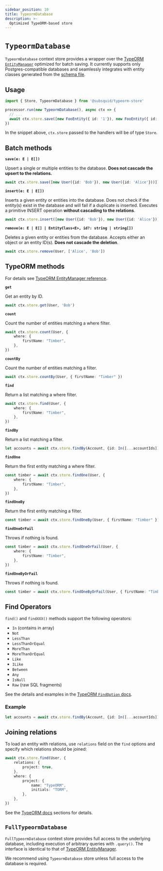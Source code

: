 ```yaml
---
sidebar_position: 10
title: TypeormDatabase
description: >-
  Optimized TypeORM-based store
---
```


# `TypeormDatabase` 

`TypeormDatabase` context store provides a wrapper over the [TypeORM `EntityManager`](https://typeorm.io/entity-manager-api) optimized for batch saving. It currently supports only Postgres-compatible databases and seamlessly integrates with entity classes generated from the [schema file](/basics/schema-file).

## Usage
 
```ts
import { Store, TypeormDatabase } from '@subsquid/typeorm-store'

processor.run(new TypeormDatabase(), async ctx => {
  // ...  
  await ctx.store.save([new FooEntity({ id: '1'}), new FooEntity({ id: '2'})])
})
``` 

In the snippet above, `ctx.store` passed to the handlers will be of type `Store`.


## Batch methods

**`save(e: E | E[])`** 

Upsert a single or multiple entities to the database. **Does not cascade the upsert to the relations.**

```ts
await ctx.store.save([new User({id: 'Bob'}), new User({id: 'Alice'}))])
```

**`insert(e: E | E[])`**

Inserts a given entity or entities into the database. Does not check if the entity(s) exist in the database and will fail if a duplicate is inserted. Executes a primitive INSERT operation **without cascading to the relations**.

```ts
await ctx.store.insert([new User({id: 'Bob'}), new User({id: 'Alice'}))])
```

**`remove(e: E | E[] | EntityClass<E>, id?: string | string[])`**

Deletes a given entity or entities from the database. Accepts either an object or an entity ID(s). **Does not cascade the deletion**.

```ts
await ctx.store.remove(User, ['Alice', 'Bob'])
```

## TypeORM methods

For details see [TypeORM EntityManager reference](https://typeorm.io/entity-manager-api).


**`get`**

Get an entity by ID.

```ts
await ctx.store.get(User, 'Bob')
```

**`count`**

Count the number of entities matching a where filter.

```ts
await ctx.store.count(User, {
    where: {
        firstName: "Timber",
    },
})
```

**`countBy`**

Count the number of entities matching a filter.

```ts
await ctx.store.countBy(User, { firstName: "Timber" })
```

**`find`** 

Return a list matching a where filter.

```ts
await ctx.store.find(User, {
    where: {
        firstName: "Timber",
    },
})
```
**`findBy`** 

Return a list matching a filter.

```ts
let accounts = await ctx.store.findBy(Account, {id: In([...accountIds])})
```

**`findOne`** 

Return the first entity matching a where filter.

```ts
const timber = await ctx.store.findOne(User, {
    where: {
        firstName: "Timber",
    },
})
```

**`findOneBy`** 

Return the first entity matching a filter.

```ts
const timber = await ctx.store.findOneBy(User, { firstName: "Timber" })
```

**`findOneOrFail`**

Throws if nothing is found.

```ts
const timber = await ctx.store.findOneOrFail(User, {
    where: {
        firstName: "Timber",
    },
})
```

**`findOneByOrFail`** 

Throws if nothing is found.

```ts
const timber = await ctx.store.findOneByOrFail(User, { firstName: "Timber" })
```

## Find Operators

`find()` and `findXXX()` methods support the following operators:

- `In` (contains in array)
- `Not`
- `LessThan`
- `LessThanOrEqual`
- `MoreThan`
- `MoreThanOrEqual`
- `Like`
- `ILike`
- `Between`
- `Any`
- `IsNull`
- `Raw` (raw SQL fragments)

See the details and examples in the [TypeORM `FindOption` docs](https://typeorm.io/find-options#advanced-options).

### Example 

```ts
let accounts = await ctx.store.findBy(Account, {id: In([...accountIds])})
```

## Joining relations

To load an entity with relations, use `relations` field on the `find` options and specify which relations should be joined:

```ts
await ctx.store.find(User, {
    relations: {
        project: true,
    },
    where: {
        project: {
            name: "TypeORM",
            initials: "TORM",
        },
    },
})
```

See the [TypeORM docs](https://typeorm.io/find-options) sections for details. 


## `FullTypeormDatabase`

`FullTypeormDatabase` context store provides full access to the underlying database, including execution of arbitrary queries with `.query()`. The interface is identical to that of [TypeORM EntityManager](https://orkhan.gitbook.io/typeorm/docs/entity-manager-api).

We recommend using `TypeormDatabase` store unless full access to the database is required.
